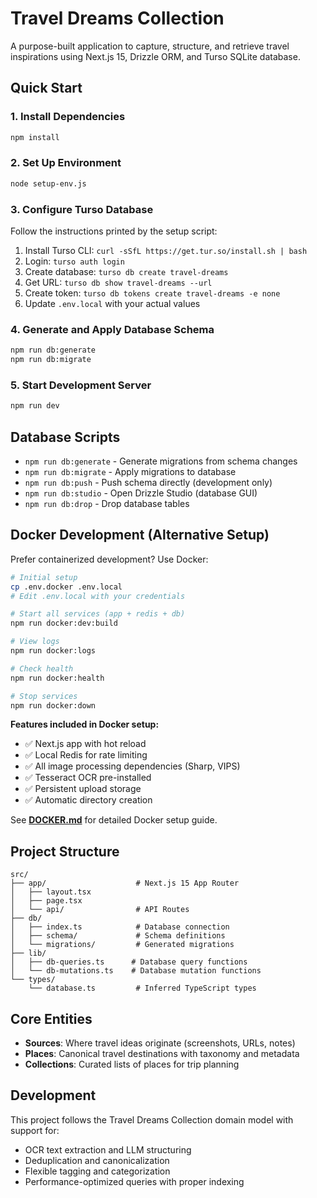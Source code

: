 # Travel Dreams Collection

A purpose-built application to capture, structure, and retrieve travel inspirations using Next.js 15, Drizzle ORM, and Turso SQLite database.

## Quick Start

### 1. Install Dependencies
```bash
npm install
```

### 2. Set Up Environment
```bash
node setup-env.js
```

### 3. Configure Turso Database
Follow the instructions printed by the setup script:
1. Install Turso CLI: `curl -sSfL https://get.tur.so/install.sh | bash`
2. Login: `turso auth login`
3. Create database: `turso db create travel-dreams`
4. Get URL: `turso db show travel-dreams --url`
5. Create token: `turso db tokens create travel-dreams -e none`
6. Update `.env.local` with your actual values

### 4. Generate and Apply Database Schema
```bash
npm run db:generate
npm run db:migrate
```

### 5. Start Development Server
```bash
npm run dev
```

## Database Scripts

- `npm run db:generate` - Generate migrations from schema changes
- `npm run db:migrate` - Apply migrations to database
- `npm run db:push` - Push schema directly (development only)
- `npm run db:studio` - Open Drizzle Studio (database GUI)
- `npm run db:drop` - Drop database tables

## Docker Development (Alternative Setup)

Prefer containerized development? Use Docker:

```bash
# Initial setup
cp .env.docker .env.local
# Edit .env.local with your credentials

# Start all services (app + redis + db)
npm run docker:dev:build

# View logs
npm run docker:logs

# Check health
npm run docker:health

# Stop services
npm run docker:down
```

**Features included in Docker setup:**
- ✅ Next.js app with hot reload
- ✅ Local Redis for rate limiting
- ✅ All image processing dependencies (Sharp, VIPS)
- ✅ Tesseract OCR pre-installed
- ✅ Persistent upload storage
- ✅ Automatic directory creation

See **[DOCKER.md](./DOCKER.md)** for detailed Docker setup guide.

## Project Structure

```
src/
├── app/                    # Next.js 15 App Router
│   ├── layout.tsx
│   ├── page.tsx
│   └── api/                # API Routes
├── db/
│   ├── index.ts            # Database connection
│   ├── schema/             # Schema definitions
│   └── migrations/         # Generated migrations
├── lib/
│   ├── db-queries.ts      # Database query functions
│   └── db-mutations.ts    # Database mutation functions
└── types/
    └── database.ts         # Inferred TypeScript types
```

## Core Entities

- **Sources**: Where travel ideas originate (screenshots, URLs, notes)
- **Places**: Canonical travel destinations with taxonomy and metadata
- **Collections**: Curated lists of places for trip planning

## Development

This project follows the Travel Dreams Collection domain model with support for:
- OCR text extraction and LLM structuring
- Deduplication and canonicalization
- Flexible tagging and categorization
- Performance-optimized queries with proper indexing

